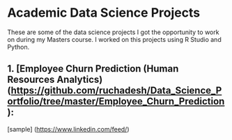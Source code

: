 

# **Academic Data Science Projects**
These are some of the data science projects I got the opportunity to work on during my Masters course. I worked on this projects using R Studio and Python. 

## 1. [Employee Churn Prediction (Human Resources Analytics)(https://github.com/ruchadesh/Data_Science_Portfolio/tree/master/Employee_Churn_Prediction):

[sample] (https://www.linkedin.com/feed/) 
  
